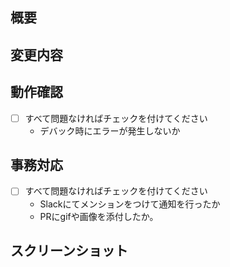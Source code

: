 ## 概要

<!-- issueがあれば以下に記載する -->
<!-- close #xxx -->

## 変更内容
<!-- - このプルリクで何をしたのか？ -->


## 動作確認
<!-- 動作確認 -->
- [ ] すべて問題なければチェックを付けてください
  - デバック時にエラーが発生しないか

## 事務対応

- [ ] すべて問題なければチェックを付けてください
  - Slackにてメンションをつけて通知を行ったか
  - PRにgifや画像を添付したか。

## スクリーンショット

<!-- 画面で見せれるものであれば必ずスクリーンショットを添付する -->
